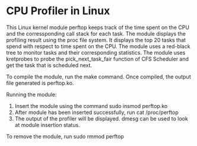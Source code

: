 # CPU Profiler in Linux

This Linux kernel module perftop keeps track of the time spent on the CPU and the corressponding call stack for each task. The module displays the profiling result using the proc file system. It displays the top 20 tasks that spend with respect to time spent on the CPU. The module uses a red-black tree to monitor tasks and their corresponding statistics. The module uses kretprobes to probe the pick_next_task_fair function of CFS Scheduler and get the task that is scheduled next.

To compile the module, run the make command. Once compiled, the output file generated is perftop.ko.

Running the module:

1. Insert the module using the command sudo insmod perftop.ko
2. After module has been inserted successfully, run cat /proc/perftop
3. The output of the profiler will be displayed. dmesg can be used to look at module insertion status.

To remove the module, run sudo rmmod perftop
